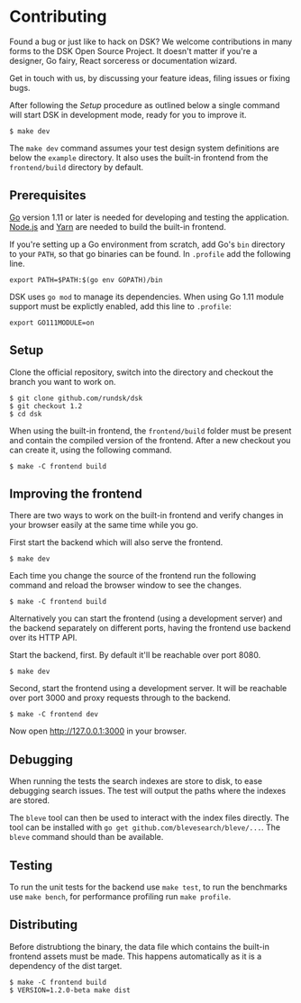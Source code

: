 # Contributing

Found a bug or just like to hack on DSK? We welcome contributions in many forms
to the DSK Open Source Project. It doesn't matter if you're a designer, Go
fairy, React sorceress or documentation wizard. 

Get in touch with us, by discussing your feature ideas, filing issues or fixing
bugs.

After following the _Setup_ procedure as outlined below a single command will
start DSK in development mode, ready for you to improve it.

```
$ make dev
```

The `make dev` command assumes your test design system definitions are
below the `example` directory. It also uses the built-in frontend from 
the `frontend/build` directory by default.

## Prerequisites

[Go](https://golang.org/) version 1.11 or later is needed for developing
and testing the application. [Node.js](https://nodejs.org) and
[Yarn](https://yarnpkg.com) are needed to build the built-in frontend.

If you're setting up a Go environment from scratch, add Go's `bin`
directory to your `PATH`, so that go binaries can be found. In
`.profile` add the following line.
```
export PATH=$PATH:$(go env GOPATH)/bin
```

DSK uses `go mod` to manage its dependencies. When using
Go 1.11 module support must be explictly enabled, add this line to
`.profile`:
```
export GO111MODULE=on
```

## Setup

Clone the official repository, switch into the directory and checkout the branch
you want to work on.

```
$ git clone github.com/rundsk/dsk 
$ git checkout 1.2
$ cd dsk
```

When using the built-in frontend, the `frontend/build` folder must be
present and contain the compiled version of the frontend. After a new
checkout you can create it, using the following command. 

```
$ make -C frontend build
```

## Improving the frontend

There are two ways to work on the built-in frontend and verify changes
in your browser easily at the same time while you go.

First start the backend which will also serve the frontend.
```
$ make dev
```

Each time you change the source of the frontend run the following
command and reload the browser window to see the changes.

```
$ make -C frontend build
```

Alternatively you can start the frontend (using a development server)
and the backend separately on different ports, having the frontend use
backend over its HTTP API.

Start the backend, first. By default it'll be reachable over port 8080.
```
$ make dev
```

Second, start the frontend using a development server. It will be
reachable over port 3000 and proxy requests through to the backend.

```
$ make -C frontend dev
```

Now open http://127.0.0.1:3000 in your browser.

## Debugging

When running the tests the search indexes are store to disk, to ease
debugging search issues. The test will output the paths where the
indexes are stored.

The `bleve` tool can then be used to interact with the index files directly.
The tool can be installed with `go get github.com/blevesearch/bleve/...`. The
`bleve` command should than be available.

## Testing

To run the unit tests for the backend use `make test`, to run the
benchmarks use `make bench`, for performance profiling run `make profile`.

## Distributing

Before distrubtiong the binary, the data file which contains the built-in
frontend assets must be made. This happens automatically as it is a dependency
of the dist target.

```
$ make -C frontend build
$ VERSION=1.2.0-beta make dist
```
